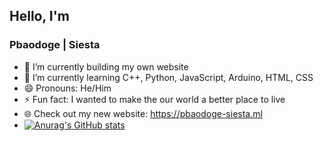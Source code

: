 ## Hello, I'm 
### Pbaodoge | Siesta
- 🔭 I’m currently building my own website
- 🌱 I’m currently learning C++, Python, JavaScript, Arduino, HTML, CSS
- 😄 Pronouns: He/Him
- ⚡ Fun fact: I wanted to make the our world a better place to live
- 🌐 Check out my new website: https://pbaodoge-siesta.ml
- [![Anurag's GitHub stats](https://github-readme-stats.vercel.app/api?username=Pbaodoge&show_icons=true&theme=dark)](https://github.com/anuraghazra/github-readme-stats)
